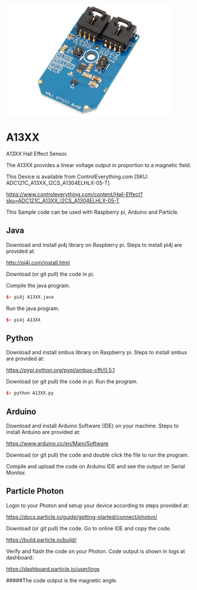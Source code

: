 [![A13XX](ADC121C_A13XX_I2CS.png)](https://www.controleverything.com/content/Hall-Effect?sku=ADC121C_A13XX_I2CS_A1304ELHLX-05-T)
# A13XX
A13XX Hall Effect Sensor.

The A13XX provides a linear voltage output in proportion to a magnetic field.

This Device is available from ControlEverything.com [SKU: ADC121C_A13XX_I2CS_A1304ELHLX-05-T]

https://www.controleverything.com/content/Hall-Effect?sku=ADC121C_A13XX_I2CS_A1304ELHLX-05-T

This Sample code can be used with Raspberry pi, Arduino and Particle.

## Java
Download and install pi4j library on Raspberry pi. Steps to install pi4j are provided at:

http://pi4j.com/install.html

Download (or git pull) the code in pi.

Compile the java program.
```cpp
$> pi4j A13XX.java
```

Run the java program.
```cpp
$> pi4j A13XX
```

## Python
Download and install smbus library on Raspberry pi. Steps to install smbus are provided at:

https://pypi.python.org/pypi/smbus-cffi/0.5.1

Download (or git pull) the code in pi. Run the program.

```cpp
$> python A13XX.py
```

## Arduino
Download and install Arduino Software (IDE) on your machine. Steps to install Arduino are provided at:

https://www.arduino.cc/en/Main/Software

Download (or git pull) the code and double click the file to run the program.

Compile and upload the code on Arduino IDE and see the output on Serial Monitor.


## Particle Photon
Login to your Photon and setup your device according to steps provided at:

https://docs.particle.io/guide/getting-started/connect/photon/

Download (or git pull) the code. Go to online IDE and copy the code.

https://build.particle.io/build/

Verify and flash the code on your Photon. Code output is shown in logs at dashboard:

https://dashboard.particle.io/user/logs

#####The code output is the magnetic angle.
